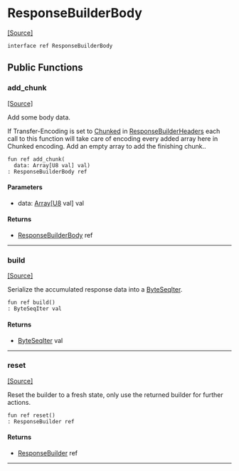 # ResponseBuilderBody
<span class="source-link">[[Source]](src/http_server/response.md#L67)</span>
```pony
interface ref ResponseBuilderBody
```

## Public Functions

### add_chunk
<span class="source-link">[[Source]](src/http_server/response.md#L68)</span>


Add some body data.

If Transfer-Encoding is set to [Chunked](http-Chunked.md) in [ResponseBuilderHeaders](http-ResponseBuilderHeaders.md)
each call to this function will take care of encoding every added array here in Chunked encoding.
Add an empty array to add the finishing chunk..


```pony
fun ref add_chunk(
  data: Array[U8 val] val)
: ResponseBuilderBody ref
```
#### Parameters

*   data: [Array](builtin-Array.md)\[[U8](builtin-U8.md) val\] val

#### Returns

* [ResponseBuilderBody](http_server-ResponseBuilderBody.md) ref

---

### build
<span class="source-link">[[Source]](src/http_server/response.md#L76)</span>


Serialize the accumulated response data into a [ByteSeqIter](builtin-ByteSeqIter.md).


```pony
fun ref build()
: ByteSeqIter val
```

#### Returns

* [ByteSeqIter](builtin-ByteSeqIter.md) val

---

### reset
<span class="source-link">[[Source]](src/http_server/response.md#L80)</span>


Reset the builder to a fresh state, only use the returned builder for further actions.


```pony
fun ref reset()
: ResponseBuilder ref
```

#### Returns

* [ResponseBuilder](http_server-ResponseBuilder.md) ref

---

